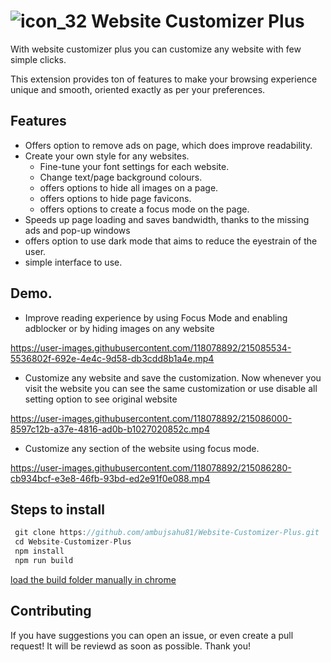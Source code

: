 
# ![icon_32](https://user-images.githubusercontent.com/118078892/213908738-9b5ac0a4-e8d7-424b-a5c0-0b740328246d.png) Website Customizer Plus 


With website customizer plus you can customize any website with few simple clicks.

This extension provides ton of features to make your browsing experience unique and smooth, oriented exactly as per your preferences.

## Features
- Offers option to remove ads on page, which does improve readability.
- Create your own style for any websites.
  - Fine-tune your font settings for each website.
  - Change text/page background colours.
  - offers options to hide all images on a page.
  - offers options to hide page favicons.
  - offers options to create a focus mode on the page.
- Speeds up page loading and saves bandwidth, thanks to the missing ads and pop-up windows
- offers option to use dark mode that aims to reduce the eyestrain of the user.
- simple interface to use.

## Demo.

- Improve reading experience by using Focus Mode and enabling adblocker or by hiding images on any website



 https://user-images.githubusercontent.com/118078892/215085534-5536802f-692e-4e4c-9d58-db3cdd8b1a4e.mp4

- Customize any website and save the customization. Now whenever you visit the website you can see the same customization or use disable all setting option to see original website



https://user-images.githubusercontent.com/118078892/215086000-8597c12b-a37e-4816-ad0b-b1027020852c.mp4


-  Customize any section of the website using focus mode.





https://user-images.githubusercontent.com/118078892/215086280-cb934bcf-e3e8-46fb-93bd-ed2e91f0e088.mp4








## Steps to install
```js
 git clone https://github.com/ambujsahu81/Website-Customizer-Plus.git
 cd Website-Customizer-Plus
 npm install
 npm run build 
```
[load the build folder manually in chrome](https://github.com/ambujsahu81/Website-Customizer-Plus)

## Contributing
If you have suggestions you can open an issue, or even create a pull request! It will be reviewd as soon as possible. Thank you!



